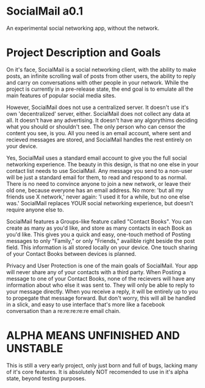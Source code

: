 # SocialMail a0.1

An experimental social networking app, without the network.

# Project Description and Goals

On it's face, SocialMail is a social networking client, with the ability to make posts, an infinite scrolling wall of posts from other users, the ability to reply and carry on conversations with other people in your network. While the project is currently in a pre-release state, the end goal is to emulate all the main features of popular social media sites.

However, SocialMail does not use a centralized server. It doesn't use it's own 'decentralized' server, either. SocialMail does not collect any data at all. It doesn't have any advertising. It doesn't have any algorythims deciding what you should or shouldn't see. The only person who can censor the content you see, is you. All you need is an email account, where sent and recieved messages are stored, and SocialMail handles the rest entirely on your device.

Yes, SocialMail uses a standard email account to give you the full social networking experience. The beauty in this design, is that no one else in your contact list needs to use SocialMail. Any message you send to  a non-user will be just a standard email for them, to read and respond to as normal. There is no need to convince anyone to join a new network, or leave their old one, because everyone has an email address. No more: 'but all my friends use X network,' never again: 'I used it for a while, but no one else was.' SocialMail replaces YOUR social networking experience, but doesn't require anyone else to.

SocialMail features a Groups-like feature called "Contact Books". You can create as many as you'd like, and store as many contacts in each Book as you'd like. This gives you a quick and easy, one-touch method of Posting messages to only "Family," or only "Friends," availible right beside the post field. This information is all stored locally on your device. One touch sharing of your Contact Books between devices is planned.

Privacy and User Protection is one of the main goals of SocialMail. Your app will never share any of your contacts with a third party. When Posting a message to one of your Contact Books, none of the recievers will have any information about who else it was sent to. They will only be able to reply to your message directly. When you receive a reply, it will be entirely up to you to propegate that message forward. But don't worry, this will all be handled in a slick, and easy to use interface that's more like a facebook conversation than a re:re:re:re:re email chain.

# ALPHA MEANS UNFINISHED AND UNSTABLE

This is still a very early project, only just born and full of bugs, lacking many of it's core features. It is absolutely NOT recomended to use in it's alpha state, beyond testing purposes.
